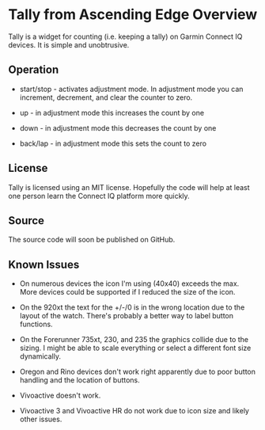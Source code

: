 # Tally from Ascending Edge Overview

Tally is a widget for counting (i.e. keeping a tally) on Garmin
Connect IQ devices.  It is simple and unobtrusive.



## Operation

- start/stop - activates adjustment mode.  In adjustment mode you can
  increment, decrement, and clear the counter to zero.
  
- up - in adjustment mode this increases the count by one

- down - in adjustment mode this decreases the count by one

- back/lap - in adjustment mode this sets the count to zero



## License

Tally is licensed using an MIT license.  Hopefully the code will help
at least one person learn the Connect IQ platform more quickly.


## Source

The source code will soon be published on GitHub.

## Known Issues

- On numerous devices the icon I'm using (40x40) exceeds the max.
  More devices could be supported if I reduced the size of the icon.
  
- On the 920xt the text for the +/-/0 is in the wrong location due to
  the layout of the watch.  There's probably a better way to label
  button functions.
  
- On the Forerunner 735xt, 230, and 235 the graphics collide due to the
  sizing.  I might be able to scale everything or select a different
  font size dynamically.

- Oregon and Rino devices don't work right apparently due to poor
  button handling and the location of buttons.

- Vivoactive doesn't work.

- Vivoactive 3 and Vivoactive HR do not work due to icon size and
  likely other issues.
  
